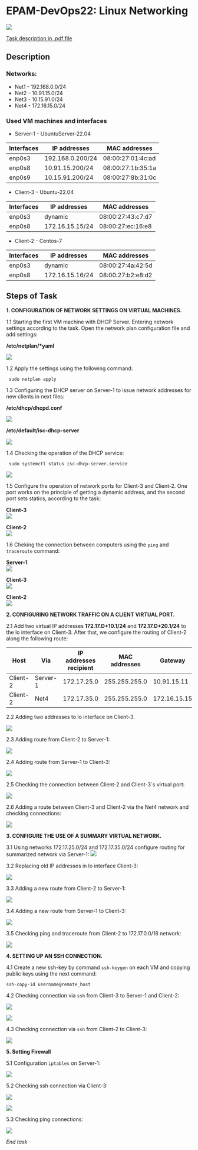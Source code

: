 
# EPAM-DevOps22: Linux Networking
![](/Linux_networking/Screens/Task_Linux_Net.png)

[Task description in .pdf file](/Linux_networking/Task_Linux_Net.pdf)
## Description 
### Networks:
+ Net1 - 192.168.0.0/24
+ Net2 - 10.91.15.0/24
+ Net3 - 10.15.91.0/24
+ Net4 - 172.16.15.0/24
### Used VM machines and interfaces
- Server-1 - UbuntuServer-22.04

| Interfaces | IP addresses | MAC addresses |
| ------------- | ------------- | ----------|
| enp0s3 | 192.168.0.200/24 | 08:00:27:01:4c:ad |
| enp0s8 | 10.91.15.200/24 | 08:00:27:1b:35:1a |
| enp0s9 | 10.15.91.200/24 | 08:00:27:8b:31:0c |

- Client-3 - Ubuntu-22.04

| Interfaces | IP addresses | MAC addresses |
| ------------- | ------------- | ----------|
| enp0s3 | dynamic | 08:00:27:43:c7:d7 |
| enp0s8 | 172.16.15.15/24 | 08:00:27:ec:16:e8 |

- Client-2 - Centos-7

| Interfaces | IP addresses | MAC addresses |
| ------------- | ------------- | ----------|
| enp0s3 |dynamic | 08:00:27:4a:42:5d |
| enp0s8 | 172.16.15.16/24 | 08:00:27:b2:e8:d2 |

## Steps of Task
**1. СONFIGURATION OF NETWORK SETTINGS ON VIRTUAL MACHINES.**

1.1 Starting the first VM machine with DHCP Server. Entering network settings according to the task. Open the network plan configuration file and add settings:</br>

__/etc/netplan/*yaml__</br>

![](/Linux_networking/Screens/Server-netplan.png)

1.2  Apply the settings using the following command:
```
 sudo netplan apply
```
1.3 Сonfiguring the DHCP server on Server-1 to issue network addresses for new clients in next files:</br>

__/etc/dhcp/dhcpd.conf__</br>

![](/Linux_networking/Screens/Server-dhcpd.png)

__/etc/default/isc-dhcp-server__</br>

![](/Linux_networking/Screens/Server-isc.png)

1.4 Checking the operation of the DHCP service:

```
 sudo systemctl status isc-dhcp-server.service
```
![](/Linux_networking/Screens/Server-DHCP-service.png)

1.5 Сonfigure the operation of network ports for Client-3 and Client-2. One port works on the principle of getting a dynamic address, and the second port sets statics, according to the task:</br>

__Client-3__</br>
![](/Linux_networking/Screens/client3-ip-addresses.png)</br>

__Client-2__</br>
![](/Linux_networking/Screens/client2-ip-addresses.png)

1.6 Сheking the connection between computers using the `ping` and `traceroute` command:

__Server-1__</br>
![](/Linux_networking/Screens/Server-ping-traceroute.png)

__Client-3__</br>
![](/Linux_networking/Screens/client3-ping-traceroute.png)

__Client-2__</br>
![](/Linux_networking/Screens/client2-ping-traceroute.png)

**2. CONFIGURING NETWORK TRAFFIC ON A CLIENT VIRTUAL PORT.** </br>

2.1 Add two virtual IP addresses **172.17.D+10.1/24** and **172.17.D+20.1/24** to the lo interface on Client-3. After that, we configure the routing of Client-2 along the following route:

| Host |  Via |IP addresses recipient| MAC addresses | Gateway |
| ---------| ------------- | ----------| ----------| ----------| 
| Client-2 |  Server-1|172.17.25.0 | 255.255.255.0 | 10.91.15.11 |
| Client-2 | Net4 | 172.17.35.0 | 255.255.255.0 |  172.16.15.15 |

2.2 Adding two addresses to lo interface on Client-3.</br>

![](/Linux_networking/Screens/Add-2-virtual-ip-client-1.png)

2.3 Adding route from Client-2 to Server-1:</br>

![](/Linux_networking/Screens/Add-route-Client2.png)

2.4 Adding route from Server-1 to Client-3:</br>

![](/Linux_networking/Screens/Add-route-Server.png) 

2.5 Checking the connection between Client-2 and Client-3`s virtual port:</br>

![](/Linux_networking/Screens/Ping-route-Client-2.png)

2.6 Adding a route between Client-3 and Client-2 via the Net4 network and checking connections:</br>

![](/Linux_networking/Screens/Add-route-via-Net4.png)

**3. CONFIGURE THE USE OF A SUMMARY VIRTUAL NETWORK.**

3.1 Using networks 172.17.25.0/24 and 172.17.35.0/24 configure routing for summarized network via Server-1:
![](/Linux_networking/Screens/Summarized%20network.png)

3.2 Replacing old IP addresses in lo interface Client-3:

![](/Linux_networking/Screens/Set%20IP%20address%20Client3.png)

3.3 Adding a new route from Client-2 to Server-1:

![](/Linux_networking/Screens/Add-new-route-Client2.png)

3.4 Adding a new route from Server-1 to Client-3:</br>

![](/Linux_networking/Screens/Add-new-route-Server.png)

3.5 Сhecking ping and traceroute from Client-2 to 172.17.0.0/18 network:

![](/Linux_networking/Screens/Cheking-new-ping.png)

**4. SETTING UP AN SSH CONNECTION.**

4.1 Create a new ssh-key by command `ssh-keygen` on each VM and copying public keys using the next command:
```
ssh-copy-id username@remote_host
```

4.2 Checking connection via `ssh` from Client-3 to Server-1 and Client-2:</br>

![](/Linux_networking/Screens/Client-1-Server-1%20(ssh).png)

![](/Linux_networking/Screens/Client-1-Client-2%20(ssh).png)

4.3 Checking connection via `ssh` from Client-2 to Client-3:</br>

![](/Linux_networking/Screens/Client-2-Client-1(ssh).png)

**5. Setting Firewall**

5.1 Configuration `iptables` on Server-1:

![](/Linux_networking/Screens/IP-tables-Server.png)

5.2 Checking ssh connection via Client-3:

![](Linux_networking/Screens/Client-2-Client-1(ssh).png)

![](/Linux_networking/Screens/Client2-Server(den).png)

5.3 Checking ping connections:

![](/Linux_networking/Screens/Checking-Ping-Clien2.png)

*End task*
